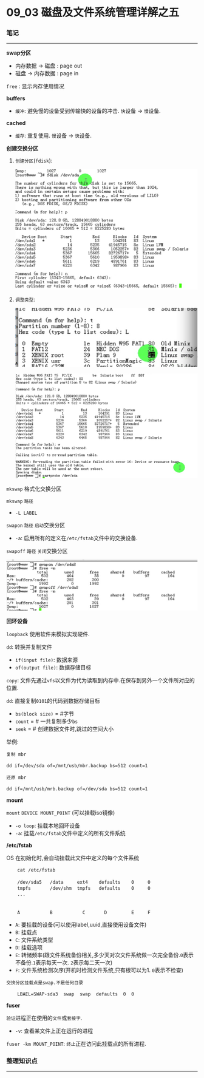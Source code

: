 # 09_03 磁盘及文件系统管理详解之五

### 笔记

---

**swap分区**

* 内存数据 -> 磁盘 : page out
* 磁盘 -> 内存数据 : page in

`free` : 显示内存使用情况

**buffers**

* `缓冲`: 避免慢的设备受到传输快的设备的冲击. `快`设备 -> `慢`设备.

**cached**

* `缓存`: 重复使用. `慢`设备 -> `快`设备.

**创建交换分区**

1. `创建分区`(`fdisk`):

	![创建分区](./img/09_03_1.png "创建分区")
	
2. `调整类型`:
	
	![调整类型](./img/09_03_2.png "调整类型")
	
	![调整类型](./img/09_03_3.png "调整类型")
	
`mkswap` 格式化交换分区

`mkswap` `路径`

* `-L LABEL`

`swapon` `路径` `启动`交换分区

* `-a`: 启用所有的定义在`/etc/fstab`文件中的交换设备.

`swapoff` `路径` `关闭`交换分区

![启动,关闭交换分区](./img/09_03_4.png "启动,关闭交换分区")

**回环设备**

`loopback` 使用软件来模拟实现硬件.

`dd`: 转换并复制文件

* `if(input file)`: 数据来源
* `of(output file)`: 数据存储目标

`copy`: 文件先通过`vfs`以文件为代为读取到内存中.在保存到另外一个文件所对应的位置.

`dd`: 直接复制`0101`的代码到数据存储目标

* `bs(block size)` = #字节
* `count` = # 一共复制多少`bs`
* `seek` = # 创建数据文件时,跳过的空间大小

举例:

`复制 mbr`

	dd if=/dev/sda of=/mnt/usb/mbr.backup bs=512 count=1
	
`还原 mbr`

	dd if=/mnt/usb/mrb.backup of=/dev/sda bs=512 count=1
	
**mount**

`mount` `DEVICE MOUNT_POINT` (可以挂载iso镜像)

* `-o loop`: 挂载本地回环设备
* `-a`: 挂载`/etc/fstab`文件中定义的所有文件系统

**/etc/fstab** 

OS 在初始化时,会自动挂载此文件中定义的每个文件系统

		cat /etc/fstab
		
		/dev/sda5	/data 	  ext4	  defaults	  0     0
		tmpfs		/dev/shm  tmpfs	  defaults	  0     0
		...
		
		
		A			B			C		D	      E     F		
* `A`: 要挂载的设备(可以使用label,uuid,直接使用设备文件)
* `B`: 挂载点
* `C`: 文件系统类型
* `D`: 挂载选项
* `E`: 转储频率(跟文件系统备份相关,多少天对次文件系统做一次完全备份.`0`表示不备份.`1`表示每天一次. `2`表示每二天一次)
* `F`: 文件系统检测次序(开机时检测文件系统,只有根可以为1. `0`表示不检查)

`交换分区挂载点是swap.不是任何目录`

		LBAEL=SWAP-sda3	 swap  swap  defaults  0  0

**fuser**

`验证`进程正在使用的`文件`或`套接字`.

* `-v`: 查看某文件上正在运行的进程

`fuser -km MOUNT_POINT`: `终止`正在访问此挂载点的所有进程. 	


### 整理知识点

---
